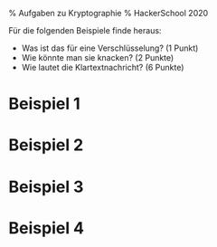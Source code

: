 % Aufgaben zu Kryptographie
% HackerSchool 2020

Für die folgenden Beispiele finde heraus:

- Was ist das für eine Verschlüsselung? (1 Punkt)
- Wie könnte man sie knacken? (2 Punkte)
- Wie lautet die Klartextnachricht? (6 Punkte)

# Beispiel 1

# Beispiel 2

# Beispiel 3

# Beispiel 4

